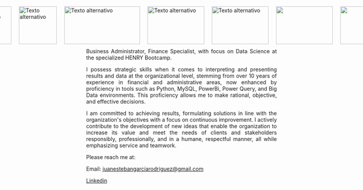 <div style="display: flex; justify-content: center;">
  <img src="https://upload.wikimedia.org/wikipedia/commons/thumb/c/c3/Python-logo-notext.svg/800px-Python-logo-notext.svg.png" alt="Texto alternativo" width="100" height="100" style="margin: 10px;">
  <img src="https://styles.redditmedia.com/t5_2qm6k/styles/communityIcon_dhjr6guc03x51.png" alt="Texto alternativo" width="100" height="100" style="margin: 10px;">
  <img src="https://datascientest.com/es/wp-content/uploads/sites/7/2020/10/power-bi-logo-1.jpg" alt="Texto alternativo" width="200" height="100" style="margin: 10px;">
  <img src="https://ticnegocios.camaravalencia.com/wp-content/uploads/2017/09/machine-learning-espana.jpg" alt="Texto alternativo" width="150" height="100" style="margin: 10px;">
  <img src="https://www.hiberus.com/crecemos-contigo/wp-content/uploads/2023/02/docker.png" alt="Texto alternativo" width="150" height="100" style="margin: 10px;">
  <img src="https://res.cloudinary.com/practicaldev/image/fetch/s--wPURzJCN--/c_imagga_scale,f_auto,fl_progressive,h_420,q_66,w_1000/https://dev-to-uploads.s3.amazonaws.com/uploads/articles/q7w2ebt11gsynt7wg8cn.gif" width="150" height="100" style="margin: 10px;">
  <img src="https://www.imagar.com/wp-content/uploads/2018/06/azure.png" width="130" height="100" style="margin: 10px;">
</div>


<div style="text-align: justify;">
Business Administrator, Finance Specialist, with focus on Data Science at the specialized HENRY Bootcamp.

I possess strategic skills when it comes to interpreting and presenting results and data at the organizational level, stemming from over 10 years of experience in financial and administrative areas, now enhanced by proficiency in tools such as Python, MySQL, PowerBi, Power Query, and Big Data environments. This proficiency allows me to make rational, objective, and effective decisions.

I am committed to achieving results, formulating solutions in line with the organization's objectives with a focus on continuous improvement. I actively contribute to the development of new ideas that enable the organization to increase its value and meet the needs of clients and stakeholders responsibly, professionally, and in a humane, respectful manner, all while emphasizing service and teamwork.

Please reach me at:

Email: juanestebangarciarodriguez@gmail.com

[Linkedin](https://www.linkedin.com/in/juan-esteban-garc%C3%ADa-rodriguez-0a1a6647/)
</div>
